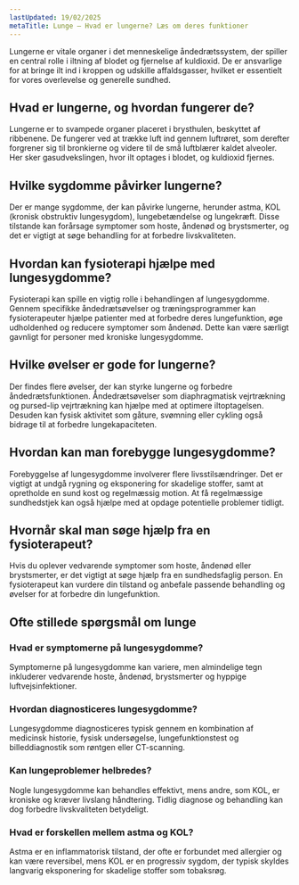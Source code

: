 ```yaml
---
lastUpdated: 19/02/2025
metaTitle: Lunge – Hvad er lungerne? Læs om deres funktioner
---
```


Lungerne er vitale organer i det menneskelige åndedrætssystem, der spiller en central rolle i iltning af blodet og fjernelse af kuldioxid. De er ansvarlige for at bringe ilt ind i kroppen og udskille affaldsgasser, hvilket er essentielt for vores overlevelse og generelle sundhed.

## Hvad er lungerne, og hvordan fungerer de?

Lungerne er to svampede organer placeret i brysthulen, beskyttet af ribbenene. De fungerer ved at trække luft ind gennem luftrøret, som derefter forgrener sig til bronkierne og videre til de små luftblærer kaldet alveoler. Her sker gasudvekslingen, hvor ilt optages i blodet, og kuldioxid fjernes.

## Hvilke sygdomme påvirker lungerne?

Der er mange sygdomme, der kan påvirke lungerne, herunder astma, KOL (kronisk obstruktiv lungesygdom), lungebetændelse og lungekræft. Disse tilstande kan forårsage symptomer som hoste, åndenød og brystsmerter, og det er vigtigt at søge behandling for at forbedre livskvaliteten.

## Hvordan kan fysioterapi hjælpe med lungesygdomme?

Fysioterapi kan spille en vigtig rolle i behandlingen af lungesygdomme. Gennem specifikke åndedrætsøvelser og træningsprogrammer kan fysioterapeuter hjælpe patienter med at forbedre deres lungefunktion, øge udholdenhed og reducere symptomer som åndenød. Dette kan være særligt gavnligt for personer med kroniske lungesygdomme.

## Hvilke øvelser er gode for lungerne?

Der findes flere øvelser, der kan styrke lungerne og forbedre åndedrætsfunktionen. Åndedrætsøvelser som diaphragmatisk vejrtrækning og pursed-lip vejrtrækning kan hjælpe med at optimere iltoptagelsen. Desuden kan fysisk aktivitet som gåture, svømning eller cykling også bidrage til at forbedre lungekapaciteten.

## Hvordan kan man forebygge lungesygdomme?

Forebyggelse af lungesygdomme involverer flere livsstilsændringer. Det er vigtigt at undgå rygning og eksponering for skadelige stoffer, samt at opretholde en sund kost og regelmæssig motion. At få regelmæssige sundhedstjek kan også hjælpe med at opdage potentielle problemer tidligt.

## Hvornår skal man søge hjælp fra en fysioterapeut?

Hvis du oplever vedvarende symptomer som hoste, åndenød eller brystsmerter, er det vigtigt at søge hjælp fra en sundhedsfaglig person. En fysioterapeut kan vurdere din tilstand og anbefale passende behandling og øvelser for at forbedre din lungefunktion.

## Ofte stillede spørgsmål om lunge

### Hvad er symptomerne på lungesygdomme?

Symptomerne på lungesygdomme kan variere, men almindelige tegn inkluderer vedvarende hoste, åndenød, brystsmerter og hyppige luftvejsinfektioner.

### Hvordan diagnosticeres lungesygdomme?

Lungesygdomme diagnosticeres typisk gennem en kombination af medicinsk historie, fysisk undersøgelse, lungefunktionstest og billeddiagnostik som røntgen eller CT-scanning.

### Kan lungeproblemer helbredes?

Nogle lungesygdomme kan behandles effektivt, mens andre, som KOL, er kroniske og kræver livslang håndtering. Tidlig diagnose og behandling kan dog forbedre livskvaliteten betydeligt.

### Hvad er forskellen mellem astma og KOL?

Astma er en inflammatorisk tilstand, der ofte er forbundet med allergier og kan være reversibel, mens KOL er en progressiv sygdom, der typisk skyldes langvarig eksponering for skadelige stoffer som tobaksrøg.

